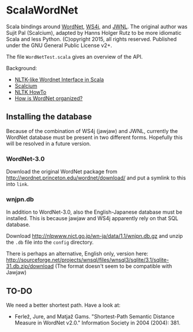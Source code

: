 # ScalaWordNet

Scala bindings around [WordNet](http://wordnet.princeton.edu), [WS4j](https://github.com/Sciss/ws4j),
and [JWNL](http://jwordnet.sourceforge.net/).
The original author was Sujit Pal (Scalcium), adapted by Hanns Holger Rutz
to be more idiomatic Scala and less Python. (C)opyright 2015,
all rights reserved. Published under the GNU General Public License v2+.

The file `WordNetTest.scala` gives an overview of the API.

Background:

- [NLTK-like Wordnet Interface in Scala](http://sujitpal.blogspot.co.at/2014/04/nltk-like-wordnet-interface-in-scala.html)
- [Scalcium](https://github.com/sujitpal/scalcium)
- [NLTK HowTo](http://www.nltk.org/howto/wordnet.html)
- [How is WordNet organized?](http://shiffman.net/teaching/a2z_2008/wordnet/)

## Installing the database

Because of the combination of WS4j (jawjaw) and JWNL, currently the WordNet database must 
be present in two different forms. Hopefully this will be resolved in a future version.

### WordNet-3.0

Download the original WordNet package from http://wordnet.princeton.edu/wordnet/download/ and 
put a symlink to this into `link`.

### wnjpn.db

In addition to WordNet-3.0, also the English-Japanese database must be installed. This
is because jawjaw and WS4j apparently rely on that SQL database.

Download http://nlpwww.nict.go.jp/wn-ja/data/1.1/wnjpn.db.gz
and unzip the `.db` file into the `config` directory.

There is perhaps an alternative, English only, version here:
http://sourceforge.net/projects/wnsql/files/wnsql3/sqlite/3.1/sqlite-31.db.zip/download
(The format doesn't seem to be compatible with Jawjaw)

## TO-DO

We need a better shortest path. Have a look at:

- Ferlež, Jure, and Matjaž Gams. "Shortest-Path Semantic Distance Measure in WordNet v2.0." Information Society in 2004 (2004): 381.
